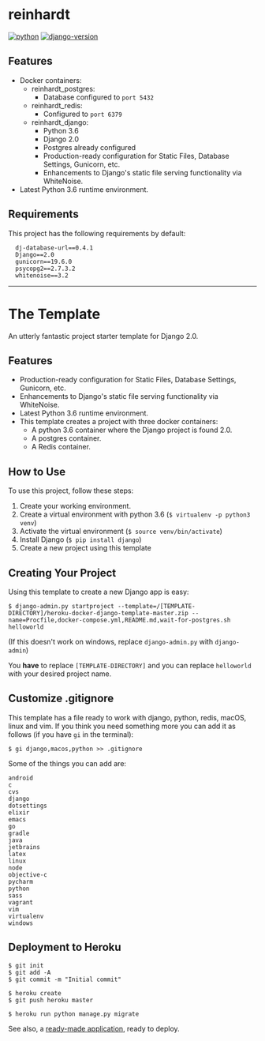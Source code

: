 # reinhardt
[![python](https://img.shields.io/badge/python-3.6-blue.svg "python 3.6")](https://docs.python.org/3/whatsnew/3.6.html)
[![django-version](https://img.shields.io/badge/django-2.0-blue.svg "django 2.0")](https://docs.djangoproject.com/en/2.0/releases/2.0/)

## Features

 - Docker containers:
   - reinhardt_postgres:
     - Database configured to `port 5432`
   - reinhardt_redis:
     - Configured to `port 6379`
   - reinhardt_django:
     - Python 3.6
     - Django 2.0
     - Postgres already configured
     - Production-ready configuration for Static Files, Database Settings, Gunicorn, etc.
     - Enhancements to Django's static file serving functionality via WhiteNoise.
 - Latest Python 3.6 runtime environment.

## Requirements
This project has the following requirements by default:

```
  dj-database-url==0.4.1
  Django==2.0
  gunicorn==19.6.0
  psycopg2==2.7.3.2
  whitenoise==3.2
```
- - -

# The Template
An utterly fantastic project starter template for Django 2.0.

## Features
 - Production-ready configuration for Static Files, Database Settings, Gunicorn, etc.
 - Enhancements to Django's static file serving functionality via WhiteNoise.
 - Latest Python 3.6 runtime environment.
 - This template creates a project with three docker containers:
    - A python 3.6 container where the Django project is found 2.0.
    - A postgres container.
    - A Redis container.

## How to Use

To use this project, follow these steps:

1. Create your working environment.
2. Create a virtual environment with python 3.6 (`$ virtualenv -p python3 venv`)
3. Activate the virtual environment (`$ source venv/bin/activate`)
3. Install Django (`$ pip install django`)
4. Create a new project using this template

## Creating Your Project

Using this template to create a new Django app is easy:

    $ django-admin.py startproject --template=/[TEMPLATE-DIRECTORY]/heroku-docker-django-template-master.zip --name=Procfile,docker-compose.yml,README.md,wait-for-postgres.sh helloworld

(If this doesn't work on windows, replace `django-admin.py` with `django-admin`)

You **have** to replace ``[TEMPLATE-DIRECTORY]``  and you can replace ``helloworld`` with your desired project name.

## Customize .gitignore

This template has a file ready to work with django, python, redis, macOS, linux and vim. If you think you need something more you can add it as follows (if you have `gi` in the terminal):
```
$ gi django,macos,python >> .gitignore
```
Some of the things you can add are:
```
android
c
cvs
django
dotsettings
elixir
emacs
go
gradle
java
jetbrains
latex
linux
node
objective-c
pycharm
python
sass
vagrant
vim
virtualenv
windows
```

## Deployment to Heroku

    $ git init
    $ git add -A
    $ git commit -m "Initial commit"

    $ heroku create
    $ git push heroku master

    $ heroku run python manage.py migrate

See also, a [ready-made application](https://github.com/heroku/python-getting-started), ready to deploy.
